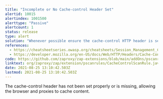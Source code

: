 ```yaml
---
title: "Incomplete or No Cache-control Header Set"
alertid: 10015
alertindex: 1001500
alerttype: "Passive"
alertcount: 1
status: release
type: alert
solution: "Whenever possible ensure the cache-control HTTP header is set with no-cache, no-store, must-revalidate."
references:
  - https://cheatsheetseries.owasp.org/cheatsheets/Session_Management_Cheat_Sheet.html#web-content-caching
  - https://developer.mozilla.org/en-US/docs/Web/HTTP/Headers/Cache-Control
code: https://github.com/zaproxy/zap-extensions/blob/main/addOns/pscanrules/src/main/java/org/zaproxy/zap/extension/pscanrules/CacheControlScanRule.java
linktext: org/zaproxy/zap/extension/pscanrules/CacheControlScanRule.java
date: 2021-08-25 13:10:42.503Z
lastmod: 2021-08-25 13:10:42.503Z
---
```


The cache-control header has not been set properly or is missing, allowing the browser and proxies to cache content.
